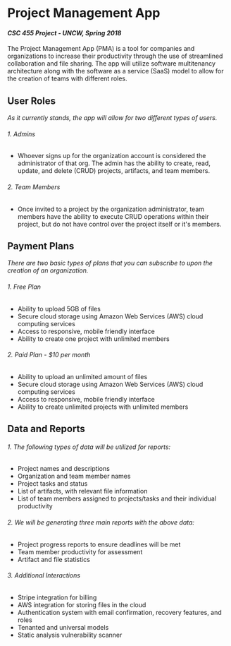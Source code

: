 # Project Management App
#### *CSC 455 Project - UNCW, Spring 2018*
  The Project Management App (PMA) is a tool for companies and organizations to increase their productivity through the use of streamlined collaboration and file sharing. The app will utilize software multitenancy architecture along with the software as a service (SaaS) model to allow for the creation of teams with different roles. 

## User Roles
  *As it currently stands, the app will allow for two different types of users.*
###### 1. Admins
- Whoever signs up for the organization account is considered the administrator of that org. The admin has the ability to create, read, update, and delete (CRUD) projects, artifacts, and team members.

###### 2. Team Members
- Once invited to a project by the organization administrator, team members have the ability to execute CRUD operations within their project, but do not have control over the project itself or it's members. 

## Payment Plans
*There are two basic types of plans that you can subscribe to upon the creation of an organization.*
###### 1. Free Plan
   - Ability to upload 5GB of files
   - Secure cloud storage using Amazon Web Services (AWS) cloud computing services
   - Access to responsive, mobile friendly interface
   - Ability to create one project with unlimited members
###### 2. Paid Plan - $10 per month
   - Ability to upload an unlimited amount of files
   - Secure cloud storage using Amazon Web Services (AWS) cloud computing services
   - Access to responsive, mobile friendly interface
   - Ability to create unlimited projects with unlimited members
## Data and Reports
###### 1. The following types of data will be utilized for reports:
- Project names and descriptions
- Organization and team member names
- Project tasks and status
- List of artifacts, with relevant file information
- List of team members assigned to projects/tasks and their individual productivity 

###### 2. We will be generating three main reports with the above data: 
- Project progress reports to ensure deadlines will be met
- Team member productivity for assessment 
- Artifact and file statistics

###### 3. Additional Interactions
- Stripe integration for billing
- AWS integration for storing files in the cloud
- Authentication system with email confirmation, recovery features, and roles
- Tenanted and universal models 
- Static analysis vulnerability scanner
